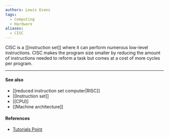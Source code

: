 ```yaml
---
authors: Lewis Evans
tags:
  - Computing
  - Hardware
aliases:
  - CISC
---
```

CISC is a [[instruction set]] where it can perform numerous low-level instructions. CISC makes the program size smaller by reducing the amount of instructions needed to reform a task but comes at a cost of more cycles per program.

___
#### See also
- [[reduced instruction set computer|RISC]]
- [[Instruction set]]
- [[CPU]]
- [[Machine architecture]]
#### References
- [Tutorials Point](https://www.tutorialspoint.com/what-is-an-instruction-set-in-a-computer)